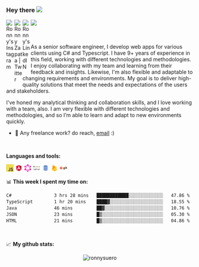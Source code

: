 ### Hey there <img src="https://media.giphy.com/media/hvRJCLFzcasrR4ia7z/giphy.gif" width="25px">
<a href="https://www.instagram.com/ronnysuero/">
  <img align="left" alt="Ronny's Instagram" width="22px" src="https://raw.githubusercontent.com/hussainweb/hussainweb/main/icons/instagram.png" />
</a>
<a href="https://twitter.com/ronnysuero">
  <img align="left" alt="Ronny Zapata | Twitter" width="22px" src="https://raw.githubusercontent.com/hussainweb/hussainweb/main/icons/twitter.png" />
</a>
<a href="https://www.linkedin.com/in/ronnysuero/">
  <img align="left" alt="Ronny's LinkedIN" width="22px" src="https://raw.githubusercontent.com/hussainweb/hussainweb/main/icons/linkedin.png" />
</a>

![](https://visitor-badge.glitch.me/badge?page_id=ronnysuero.ronnysuero)

<br />

As a senior software engineer, I develop web apps for various clients using C# and Typescript. I have 9+ years of experience in this field, working with different technologies and methodologies.  I enjoy collaborating with my team and learning from their feedback and insights. Likewise, I'm also flexible and adaptable to changing requirements and environments. My goal is to deliver high-quality solutions that meet the needs and expectations of the users and stakeholders.  

I've honed my analytical thinking and collaboration skills, and I love working with a team, also. I am very flexible with different technologies and methodologies, and so I’m able to learn and adapt to new environments quickly.

- 💼 Any freelance work? do reach, [email](mailto:ronnysuero@gmail.com) :)

<br />

**Languages and tools:**  

<code><img height="20" src="https://raw.githubusercontent.com/github/explore/80688e429a7d4ef2fca1e82350fe8e3517d3494d/topics/javascript/javascript.png"></code>
<code><img height="20" src="https://raw.githubusercontent.com/github/explore/80688e429a7d4ef2fca1e82350fe8e3517d3494d/topics/angular/angular.png"></code>
<code><img height="20" src="https://raw.githubusercontent.com/github/explore/5c058a388828bb5fde0bcafd4bc867b5bb3f26f3/topics/graphql/graphql.png"></code>
<code><img height="20" src="https://raw.githubusercontent.com/github/explore/80688e429a7d4ef2fca1e82350fe8e3517d3494d/topics/aspnet/aspnet.png"></code>
<code><img height="20" src="https://raw.githubusercontent.com/github/explore/80688e429a7d4ef2fca1e82350fe8e3517d3494d/topics/sql/sql.png"></code>
<code><img height="20" src="https://raw.githubusercontent.com/github/explore/80688e429a7d4ef2fca1e82350fe8e3517d3494d/topics/firebase/firebase.png"></code>
<code><img height="20" src="https://raw.githubusercontent.com/github/explore/80688e429a7d4ef2fca1e82350fe8e3517d3494d/topics/git/git.png"></code>

📊 **This week I spent my time on:**

<!--START_SECTION:waka-->

```txt
C#                3 hrs 28 mins   ████████████░░░░░░░░░░░░░   47.86 %
TypeScript        1 hr 20 mins    ████▓░░░░░░░░░░░░░░░░░░░░   18.55 %
Java              46 mins         ██▓░░░░░░░░░░░░░░░░░░░░░░   10.76 %
JSON              23 mins         █▒░░░░░░░░░░░░░░░░░░░░░░░   05.30 %
HTML              21 mins         █▒░░░░░░░░░░░░░░░░░░░░░░░   04.86 %
```

<!--END_SECTION:waka-->

<br />

📈 **My github stats:**

<p align="center"> <img src="https://github-readme-stats.vercel.app/api?username=ronnysuero&show_icons=true&theme=gotham" alt="ronnysuero" />

<br />
